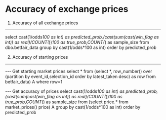 Accuracy of exchange prices
===========================

1) Accuracy of all exchange prices
----------------------------------
select cast(1/odds*100 as int) as predicted_prob,(cast(sum(cast(win_flag as int)) as real)/COUNT(*))*100 as true_prob,COUNT(*) as sample_size 
from dbo.betfair_data group by cast(1/odds*100 as int) order by predicted_prob

2) Accuracy of starting prices
------------------------------

--- Get starting market prices
select * from (select *, row_number() over (partition by event_id,selection_id order by latest_taken desc) as row from betfair_data) A where row=1

--- Get accuracy of prices
select cast(1/odds*100 as int) as predicted_prob,(cast(sum(cast(win_flag as int)) as real)/COUNT(*))*100 as true_prob,COUNT(*) as sample_size 
from (select price.* from market_prices() price) A 
group by cast(1/odds*100 as int) order by predicted_prob
